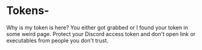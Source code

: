 # Tokens-


Why is my token is here?
You either got grabbed or I found your token in some weird page. Protect your Discord access token and don't open link or executables from people you don't trust.
